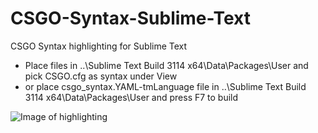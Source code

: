 # CSGO-Syntax-Sublime-Text
CSGO Syntax highlighting for Sublime Text

* Place files in \..\Sublime Text Build 3114 x64\Data\Packages\User
and pick CSGO.cfg as syntax under View
* or place csgo_syntax.YAML-tmLanguage file in \..\Sublime Text Build 3114 x64\Data\Packages\User and press F7 to build

![Image of highlighting](https://raw.githubusercontent.com/kvishno/CSGO-Syntax-Sublime-Text/master/images/csgosyntaximage.png)
